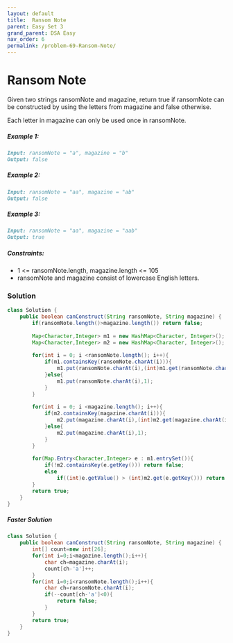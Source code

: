 ```yaml
---
layout: default
title:  Ransom Note
parent: Easy Set 3
grand_parent: DSA Easy
nav_order: 6
permalink: /problem-69-Ransom-Note/
---
```

# Ransom Note

Given two strings ransomNote and magazine, return true if ransomNote can be constructed by using the letters from magazine and false otherwise.

Each letter in magazine can only be used once in ransomNote.

##### Example 1:
```markdown
Input: ransomNote = "a", magazine = "b"
Output: false
```
##### Example 2:
```markdown
Input: ransomNote = "aa", magazine = "ab"
Output: false
```
##### Example 3:
```markdown
Input: ransomNote = "aa", magazine = "aab"
Output: true
```
##### Constraints:
* 1 <= ransomNote.length, magazine.length <= 105
* ransomNote and magazine consist of lowercase English letters.

### Solution
```java
class Solution {
    public boolean canConstruct(String ransomNote, String magazine) {
        if(ransomNote.length()>magazine.length()) return false;
        
        Map<Character,Integer> m1 = new HashMap<Character, Integer>();
        Map<Character,Integer> m2 = new HashMap<Character, Integer>();
        
        for(int i = 0; i <ransomNote.length(); i++){
            if(m1.containsKey(ransomNote.charAt(i))){
                m1.put(ransomNote.charAt(i),(int)m1.get(ransomNote.charAt(i))+1);
            }else{
                m1.put(ransomNote.charAt(i),1);
            }
        }
        
        for(int i = 0; i <magazine.length(); i++){
            if(m2.containsKey(magazine.charAt(i))){
                m2.put(magazine.charAt(i),(int)m2.get(magazine.charAt(i))+1);
            }else{
                m2.put(magazine.charAt(i),1);
            }
        }
        
        for(Map.Entry<Character,Integer> e : m1.entrySet()){
            if(!m2.containsKey(e.getKey())) return false;
            else
                if((int)e.getValue() > (int)m2.get(e.getKey())) return false;
        }
        return true;
    }
}
```
##### Faster Solution
```java
class Solution {
    public boolean canConstruct(String ransomNote, String magazine) {
        int[] count=new int[26];
        for(int i=0;i<magazine.length();i++){
            char ch=magazine.charAt(i);
            count[ch-'a']++;
        }
        for(int i=0;i<ransomNote.length();i++){
            char ch=ransomNote.charAt(i);
            if(--count[ch-'a']<0){
                return false;
            }    
        }
        return true;
    }
}
```